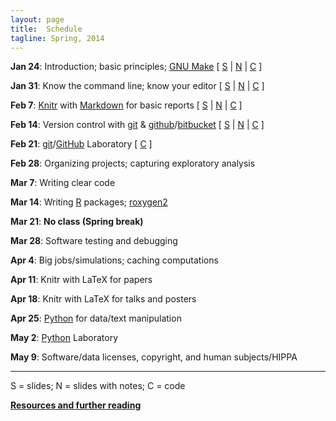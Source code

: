 ```yaml
---
layout: page
title:  Schedule
tagline: Spring, 2014
---
```


**Jan 24**: Introduction; basic principles; [GNU Make](http://www.gnu.org/software/make/)
    \[
    [S](../assets/lectures/01_intro.pdf) |
    [N](../assets/lectures/01_intro_withnotes.pdf) |
    [C](https://github.com/kbroman/Tools4RR/tree/master/01_Intro/Examples)
    \]

**Jan 31**: Know the command line; know your editor
    \[
    [S](../assets/lectures/02_unix.pdf) |
    [N](../assets/lectures/02_unix_withnotes.pdf) |
    [C](https://github.com/kbroman/Tools4RR/tree/master/02_Unix/Dotfiles)
    \]

**Feb 7**:  [Knitr](http://yihui.name/knitr/) with [Markdown](http://daringfireball.net/projects/markdown/) for basic reports
    \[
    [S](../assets/lectures/03_knitr_Rmd.pdf) |
    [N](../assets/lectures/03_knitr_Rmd_withnotes.pdf) |
    [C](https://github.com/kbroman/Tools4RR/tree/master/03_KnitrMarkdown/Examples)
    \]


**Feb 14**: Version control with [git](http://git-scm.com/) & [github](https://github.com/)/[bitbucket](https://bitbucket.org/)
    \[
    [S](../assets/lectures/04_git.pdf) |
    [N](../assets/lectures/04_git_withnotes.pdf) |
    [C](https://github.com/kbroman/Tools4RR/tree/master/04_Git/GitCommands)
    \]

**Feb 21**: [git](http://git-scm.com)/[GitHub](https://github.com) Laboratory
    \[
    [C](https://github.com/kbroman/Tools4RR/blob/master/05_Git_Lab/git_lab.md)
    \]

**Feb 28**: Organizing projects; capturing exploratory analysis

**Mar 7**:  Writing clear code

**Mar 14**: Writing [R](http://www.r-project.org) packages; [roxygen2](https://github.com/yihui/roxygen2)

**Mar 21**: **No class (Spring break)**

**Mar 28**: Software testing and debugging

**Apr 4**:  Big jobs/simulations; caching computations

**Apr 11**: Knitr with LaTeX for papers

**Apr 18**: Knitr with LaTeX for talks and posters

**Apr 25**: [Python](http://www.python.org/) for data/text manipulation

**May 2**:  [Python](http://www.python.org/) Laboratory

**May 9**:  Software/data licenses, copyright, and human subjects/HIPPA

---

S = slides; N = slides with notes; C = code

**[Resources and further reading](resources.html)**

